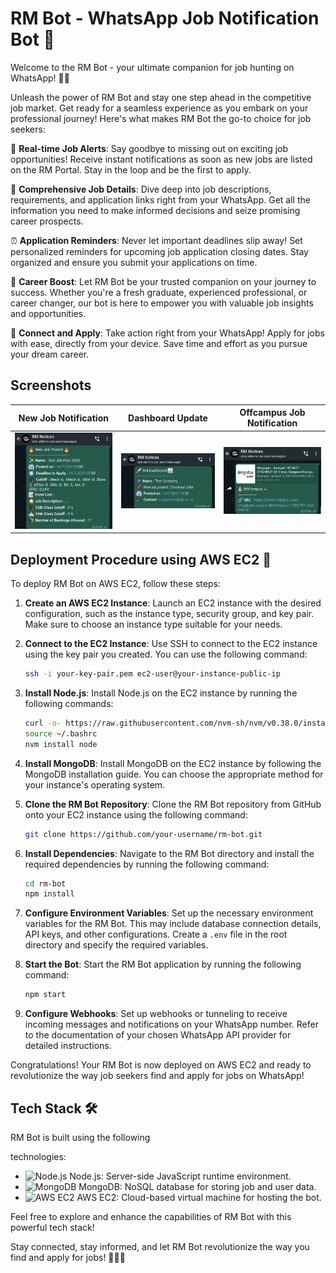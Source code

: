 # RM Bot - WhatsApp Job Notification Bot 💼

Welcome to the RM Bot - your ultimate companion for job hunting on WhatsApp! 🎉🤖

Unleash the power of RM Bot and stay one step ahead in the competitive job market. Get ready for a seamless experience as you embark on your professional journey! Here's what makes RM Bot the go-to choice for job seekers:

📣 **Real-time Job Alerts**: Say goodbye to missing out on exciting job opportunities! Receive instant notifications as soon as new jobs are listed on the RM Portal. Stay in the loop and be the first to apply.

📝 **Comprehensive Job Details**: Dive deep into job descriptions, requirements, and application links right from your WhatsApp. Get all the information you need to make informed decisions and seize promising career prospects.

⏰ **Application Reminders**: Never let important deadlines slip away! Set personalized reminders for upcoming job application closing dates. Stay organized and ensure you submit your applications on time.

🌟 **Career Boost**: Let RM Bot be your trusted companion on your journey to success. Whether you're a fresh graduate, experienced professional, or career changer, our bot is here to empower you with valuable job insights and opportunities.

📱 **Connect and Apply**: Take action right from your WhatsApp! Apply for jobs with ease, directly from your device. Save time and effort as you pursue your dream career.

## Screenshots

|      **New Job Notification**      |     **Dashboard Update**      |      **Offcampus Job Notification**      |
|-------------------------|-----------------------|-------------------------|
| ![New Job Notification](./rmNotices/NewJob.jpeg) | ![Dashboard Update](./rmNotices/Dashboard.jpeg) | ![Offcampus Job Notification](./rmNotices/Offcampus.jpeg) |

## Deployment Procedure using AWS EC2 🚀

To deploy RM Bot on AWS EC2, follow these steps:

1. **Create an AWS EC2 Instance**: Launch an EC2 instance with the desired configuration, such as the instance type, security group, and key pair. Make sure to choose an instance type suitable for your needs.

2. **Connect to the EC2 Instance**: Use SSH to connect to the EC2 instance using the key pair you created. You can use the following command:

   ```bash
   ssh -i your-key-pair.pem ec2-user@your-instance-public-ip
   ```

3. **Install Node.js**: Install Node.js on the EC2 instance by running the following commands:

   ```bash
   curl -o- https://raw.githubusercontent.com/nvm-sh/nvm/v0.38.0/install.sh | bash
   source ~/.bashrc
   nvm install node
   ```

4. **Install MongoDB**: Install MongoDB on the EC2 instance by following the MongoDB installation guide. You can choose the appropriate method for your instance's operating system.

5. **Clone the RM Bot Repository**: Clone the RM Bot repository from GitHub onto your EC2 instance using the following command:

   ```bash
   git clone https://github.com/your-username/rm-bot.git
   ```

6. **Install Dependencies**: Navigate to the RM Bot directory and install the required dependencies by running the following command:

   ```bash
   cd rm-bot
   npm install
   ```

7. **Configure Environment Variables**: Set up the necessary environment variables for the RM Bot. This may include database connection details, API keys, and other configurations. Create a `.env` file in the root directory and specify the required variables.

8. **Start the Bot**: Start the RM Bot application by running the following command:

   ```bash
   npm start
   ```

9. **Configure Webhooks**: Set up webhooks or tunneling to receive incoming messages and notifications on your WhatsApp number. Refer to the documentation of your chosen WhatsApp API provider for detailed instructions.

Congratulations! Your RM Bot is now deployed on AWS EC2 and ready to revolutionize the way job seekers find and apply for jobs on WhatsApp!

## Tech Stack 🛠️

RM Bot is built using the following

 technologies:

- ![Node.js](https://img.icons8.com/color/48/000000/nodejs.png) Node.js: Server-side JavaScript runtime environment.
- ![MongoDB](https://img.icons8.com/color/48/000000/mongodb.png) MongoDB: NoSQL database for storing job and user data.
- ![AWS EC2](https://img.icons8.com/color/48/000000/amazon-web-services.png) AWS EC2: Cloud-based virtual machine for hosting the bot.

Feel free to explore and enhance the capabilities of RM Bot with this powerful tech stack!

Stay connected, stay informed, and let RM Bot revolutionize the way you find and apply for jobs! 🌟📱💼
